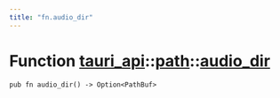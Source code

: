 ```yaml
---
title: "fn.audio_dir"
---
```


# Function [tauri_api](/docs/api/rust/tauri_api/../index.html)::​[path](/docs/api/rust/tauri_api/index.html)::​[audio_dir](/docs/api/rust/tauri_api/)

    pub fn audio_dir() -> Option<PathBuf>
